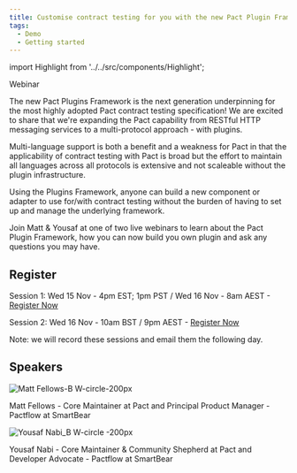 ```yaml
---
title: Customise contract testing for you with the new Pact Plugin Framework
tags:
  - Demo
  - Getting started
---
```


import Highlight from '../../src/components/Highlight';

<Highlight color="#25c2a0">Webinar</Highlight><p/>

The new Pact Plugins Framework is the next generation underpinning for the most highly adopted Pact contract testing specification! We are excited to share that we're expanding the Pact capability from RESTful HTTP messaging services to a multi-protocol approach - with plugins.

Multi-language support is both a benefit and a weakness for Pact in that the applicability of contract testing with Pact is broad but the effort to maintain all languages across all protocols is extensive and not scaleable without the plugin infrastructure.

Using the Plugins Framework, anyone can build a new component or adapter to use for/with contract testing without the burden of having to set up and manage the underlying framework.

Join Matt & Yousaf at one of two live webinars to learn about the Pact Plugin Framework, how you can now build you own plugin and ask any questions you may have.

Register
---

Session 1: Wed 15 Nov - 4pm EST; 1pm PST / Wed 16 Nov - 8am AEST - [Register Now](https://smartbear.zoom.us/webinar/register/WN_JnLf8Gm8TminRlZDkoZJXQ)

Session 2: Wed 16 Nov - 10am BST / 9pm AEST - [Register Now](https://smartbear.zoom.us/webinar/register/WN_HESBWkhITTa5uaqCA0BGag)

Note: we will record these sessions and email them the following day.

Speakers
---

![Matt Fellows-B W-circle-200px](https://user-images.githubusercontent.com/70673937/197754384-2d05b939-add8-499c-8f40-3fc2af160e03.png)

Matt Fellows - Core Maintainer at Pact and Principal Product Manager - Pactflow at SmartBear

![Yousaf Nabi_B W-circle -200px](https://user-images.githubusercontent.com/70673937/197754405-896450b2-35a0-49b5-840b-35b9b8b986f3.png)

Yousaf Nabi - Core Maintainer & Community Shepherd at Pact and Developer Advocate - Pactflow at SmartBear
